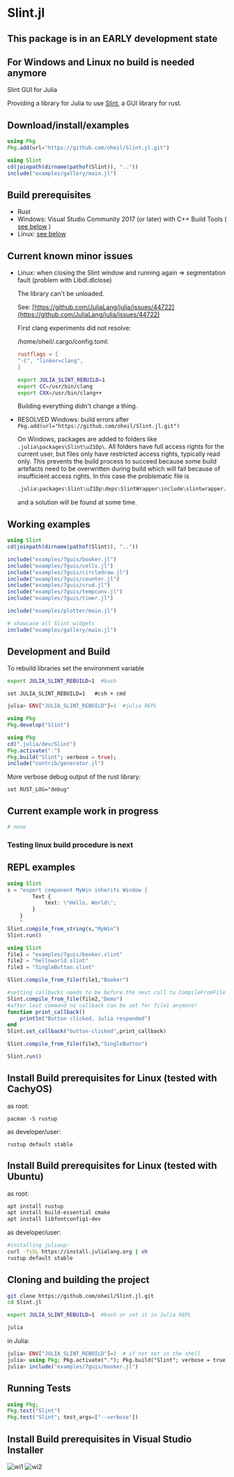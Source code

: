 # Slint.jl

## This package is in an EARLY development state

## For Windows and Linux no build is needed anymore

Slint GUI for Julia

Providing a library for Julia to use [Slint](https://github.com/slint-ui/slint), a GUI library for rust.

## Download/install/examples

```julia
using Pkg
Pkg.add(url="https://github.com/oheil/Slint.jl.git")
```

```julia
using Slint
cd(joinpath(dirname(pathof(Slint)), ".."))
include("examples/gallery/main.jl")
```

## Build prerequisites

- Rust
- Windows: Visual Studio Community 2017 (or later) with C++ Build Tools ( [see below](https://github.com/oheil/Slint.jl?tab=readme-ov-file#install-build-prerequsites-in-visual-studio-installer) )
- Linux: [see below](https://github.com/oheil/Slint.jl?tab=readme-ov-file#install-build-prerequisites-for-linux-tested-with-ubuntu)

## Current known minor issues

- Linux: when closing the Slint window and running again => segmentation fault (problem with Libdl.dlclose)

    The library can't be unloaded.

    See: [https://github.com/JuliaLang/julia/issues/44722](https://github.com/JuliaLang/julia/issues/44722)

    First clang experiments did not resolve:

    /home/oheil/.cargo/config.toml:

    ```TOML
    rustflags = [
    "-C", "linker=clang",
    ]
    ```

    ```bash
    export JULIA_SLINT_REBUILD=1
    export CC=/usr/bin/clang
    export CXX=/usr/bin/clang++
    ```

    Building everything didn't change a thing.

- RESOLVED Windows: build errors after `Pkg.add(url="https://github.com/oheil/Slint.jl.git")`

    On Windows, packages are added to folders like `.julia\packages\Slint\uZ1Dp\`. All folders have full access rights for the current user, but files only have restricted access rights, typically read only. This prevents the build process to succeed because some build artefacts need to be overwritten during build which will fail because of insufficient access rights.
    In this case the problematic file is

    ```julia
    .julia\packages\Slint\uZ1Dp\deps\SlintWrapper\include\slintwrapper.h
    ```

    and a solution will be found at some time.

## Working examples

```julia
using Slint
cd(joinpath(dirname(pathof(Slint)), ".."))

include("examples/7guis/booker.jl")
include("examples/7guis/cells.jl")
include("examples/7guis/circledraw.jl")
include("examples/7guis/counter.jl")
include("examples/7guis/crud.jl")
include("examples/7guis/tempconv.jl")
include("examples/7guis/timer.jl")

include("examples/plotter/main.jl")

# showcase all Slint widgets
include("examples/gallery/main.jl")
```

## Development and Build

To rebuild libraries set the environment variable

```bash
export JULIA_SLINT_REBUILD=1  #bash
```

```shell
set JULIA_SLINT_REBUILD=1   #csh + cmd
```

```julia
julia> ENV["JULIA_SLINT_REBUILD"]=1  #julia REPL
```

```julia
using Pkg
Pkg.develop("Slint")
```

```julia
using Pkg
cd(".julia/dev/Slint")
Pkg.activate(".")
Pkg.build("Slint"; verbose = true);
include("contrib/generator.jl")
```

More verbose debug output of the rust library:

```shell
set RUST_LOG="debug"
```

## Current example work in progress

```julia
# none
```

### Testing linux build procedure is next

## REPL examples

```julia
using Slint
s = "export component MyWin inherits Window {
        Text {
            text: \"Hello, World\";
        }
    }
    "
Slint.compile_from_string(s,"MyWin")
Slint.run()
```

```julia
using Slint
file1 = "examples/7guis/booker.slint"
file2 = "helloworld.slint"
file3 = "SingleButton.slint"

Slint.compile_from_file(file1,"Booker")

#setting callbacks needs to be before the next call to CompileFromFile
Slint.compile_from_file(file2,"Demo")
#after last command no callback can be set for file1 anymore!
function print_callback()
    println("Button clicked, Julia responded")
end
Slint.set_callback("button-clicked",print_callback)

Slint.compile_from_file(file3,"SingleButton")

Slint.run()
```

## Install Build prerequisites for Linux (tested with CachyOS)

as root:

```fish
pacman -S rustup
```

as developer/user:

```fish
rustup default stable
```

## Install Build prerequisites for Linux (tested with Ubuntu)

as root:

```bash
apt install rustup
apt install build-essential cmake
apt install libfontconfig1-dev
```

as developer/user:

```bash
#installing juliaup:
curl -fsSL https://install.julialang.org | sh
rustup default stable
```

## Cloning and building the project

```bash
git clone https://github.com/oheil/Slint.jl.git
cd Slint.jl

export JULIA_SLINT_REBUILD=1  #bash or set it in Julia REPL

julia
```

in Julia:

```julia
julia> ENV["JULIA_SLINT_REBUILD"]=1  # if not set in the shell
julia> using Pkg; Pkg.activate("."); Pkg.build("Slint"; verbose = true)
julia> include("examples/7guis/booker.jl")
```

## Running Tests

```julia
using Pkg;
Pkg.test("Slint")
Pkg.test("Slint"; test_args=["--verbose"])
```

## Install Build prerequisites in Visual Studio Installer

![wi1](https://github.com/user-attachments/assets/fed0a9ed-8c6d-40b5-bd3c-4ef5b8d69351)
![wi2](https://github.com/user-attachments/assets/ba48c61c-145a-4310-a96e-b7df646852cd)
